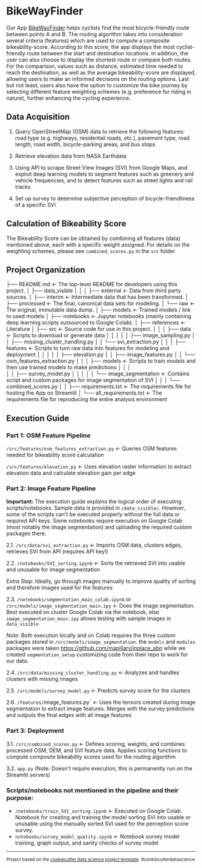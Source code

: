 # BikeWayFinder

Our App <a target="_blank" href="https://bikewayfinder.streamlit.app/">BikeWayFinder</a> helps cyclists find the most bicycle-friendly route between points A and B. The routing algorithm takes into consideration several criteria (features) which are used to compute a composite bikeability-score. According to this score, the app displays the most cyclist-friendly route between the start and destination locations. In addition, the user can also choose to display the shortest route or compare both routes. For the comparison, values such as distance, estimated time needed to reach the destination, as well as the average bikeability-score are displayed, allowing users to make an informed decisions on the routing options. Last but not least, users also have the option to customize the bike journey by selecting different feature weighting schemes (e.g. preference for riding in nature), further enhancing the cycling experience.

## Data Acquisition
1) Query OpenStreetMap (OSM) data to retrieve the following features: 
road type (e.g. highways, residentail roads, etc.), pavement type, road length, road width, bicycle-parking areas, and bus stops

2) Retrieve elevation data from NASA Earthdata

3) Using API to scrape Street View Images (SVI) from Google Maps, and exploit deep learning models to segment features such as greenery and vehicle frequencies, and to detect features
such as street lights and rail tracks

4) Set up survey to determine subjective perception of bicycle-friendliness of a specific SVI

## Calculation of Bikeability Score
The Bikeability Score can be obtained by combining all features (data) mentioned above, each with a specific weight assigned. For details on the weighting schemes, 
please see `combined_scores.py` in the `src` folder.

## Project Organization

├── README.md          <- The top-level README for developers using this project.
│
├── data_visible
│   │
│   ├── external       <- Data from third party sources.
│   ├── interim        <- Intermediate data that has been transformed.
│   ├── processed      <- The final, canonical data sets for modeling.
│   └── raw            <- The original, immutable data dump.
│
├── models             <- Trained models / link to used models
│
├── notebooks          <- Jupyter notebooks (mainly containing deep learning scripts outsourced to Google Colab).
│
├── references         <- Literature
│
├── src                <- Source code for use in this project.
│   │
│   ├── data           <- Scripts to download or generate data
│   │   │
│   │   ├── image_sampling.py
│   │   ├── missing_cluster_handling.py
│   │   └── svi_extraction.py
│   │
│   ├── features       <- Scripts to turn raw data into features for modeling and deployment
│   │   │
│   │   ├── elevation.py
│   │   ├── image_features.py
│   │   └── osm_features_extraction.py
│   │
│   ├── models         <- Scripts to train models and then use trained models to make predictions
│   │   │                 
│   │   ├── survey_model.py
│   │   │
│   │   └── image_segmentation <- Contains script and custom packages for image segmentation of SVI
│   │
│   └── combined_scores.py
│
│
├── requirements.txt   <- The requirements file for hosting the App on Streamlit
│
└── all_requirements.txt   <- The requirements file for reproducing the entire analysis environment

## Execution Guide

### Part 1: OSM Feature Pipeline

`/src/features/osm_features_extraction.py`  <- Queries OSM features needed for bikeability score calculation

`/src/features/elevation.py`  <- Uses elevation raster information to extract elevation data and calculate elevation gain per edge

### Part 2: Image Feature Pipeline

**Important:** The execution guide explains the logical order of executing scripts/notebooks. Sample data is provided in `/data_visible/`. However, some of the scripts can't be executed properly without the full data or required API keys. Some notebooks require execution on Google Colab (most notably the image segmentation) and uploading the required custom packages there.

2.1. `/src/data/svi_extraction.py`  <- Imports OSM data, clusters edges, retrieves SVI from API (requires API key!)

2.2. `/notebooks/SVI_sorting.ipynb`  <- Sorts the retrieved SVI into usable and unusable for image segmentation

*Extra Step*: Ideally, go through images manually to improve quality of sorting and therefore images used for the features

2.3. `/notebooks/segmentation_main_colab.ipynb` or `/src/models/image_segmentation_main.ipy`  <- Does the image segmentation. Best executed on cluster Google Colab via the notebook, else `image_segmentation_main.ipy` allows testing with sample images in `data_visible`

*Note:* Both execution locally and on Colab requires the three custom packages stored in `/src/models/image_segmentation`. the `models` and `modules` packages were taken https://github.com/mapillary/inplace_abn while we created `segmentation_setup` customizing code from their repo to work for our data.

2.4. `/src/data/missing_cluster_handling.py`  <- Analyzes and handles clusters with missing images

2.5. `/src/models/survey_model.py`  <- Predicts survey score for the clusters

2.6. `/features/`image_features.py`  <- Uses the tensors created during image segmentation to extract image features. Merges with the survey predictions and outputs the final edges with all image features

### Part 3: Deployment

3.1. `/src/combined_scores.py`  <- Defines scoring, weights, and combines processed OSM, DEM, and SVI feature data. Applies scoring functions to compute composite bikeability scores used for the routing algorithm

3.2. `app.py` (Note: Doesn't require execution, this is permanently run on the Streamlit servers)


### Scripts/notebooks not mentioned in the pipeline and their purpose:

- `/notebooks/train_SVI_sorting.ipynb`  <- Executed on Google Colab. Notebook for creating and training the model sorting SVI into usable or unusable using the manually sorted SVI used for the perception score survey.
- `notebooks/survey_model_quality.ipynb`  <- Notebook survey model training, graph output, and sanity checks of survey model


--------

<p><small>Project based on the <a target="_blank" href="https://drivendata.github.io/cookiecutter-data-science/">cookiecutter data science project template</a>. #cookiecutterdatascience</small></p>
